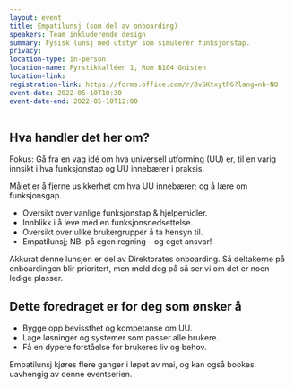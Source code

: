 ```yaml
---
layout: event
title: Empatilunsj (som del av onboarding)
speakers: Team inkluderende design
summary: Fysisk lunsj med utstyr som simulerer funksjonstap.
privacy:
location-type: in-person
location-name: Fyrstikkalléen 1, Rom B104 Gnisten
location-link:
registration-link: https://forms.office.com/r/BvSKtxytP6?lang=nb-NO
event-date: 2022-05-10T10:30
event-date-end: 2022-05-10T12:00
---
```

## Hva handler det her om?
Fokus: Gå fra en vag idé om hva universell utforming (UU) er, til en varig innsikt i hva funksjonstap og UU innebærer i praksis.

Målet er å fjerne usikkerhet om hva UU innebærer; og å lære om funksjonsgap.

- Oversikt over vanlige funksjonstap & hjelpemidler.
- Innblikk i å leve med en funksjonsnedsettelse.
- Oversikt over ulike brukergrupper å ta hensyn til.
- Empatilunsj; NB: på egen regning – og eget ansvar!


Akkurat denne lunsjen er del av Direktorates onboarding. Så deltakerne på onboardingen blir prioritert, men meld deg på så ser vi om det er noen ledige plasser.

## Dette foredraget er for deg som ønsker å
- Bygge opp bevissthet og kompetanse om UU.
- Lage løsninger og systemer som passer alle brukere.
- Få en dypere forståelse for brukeres liv og behov.

Empatilunsj kjøres flere ganger i løpet av mai, og kan også bookes uavhengig av denne eventserien.
